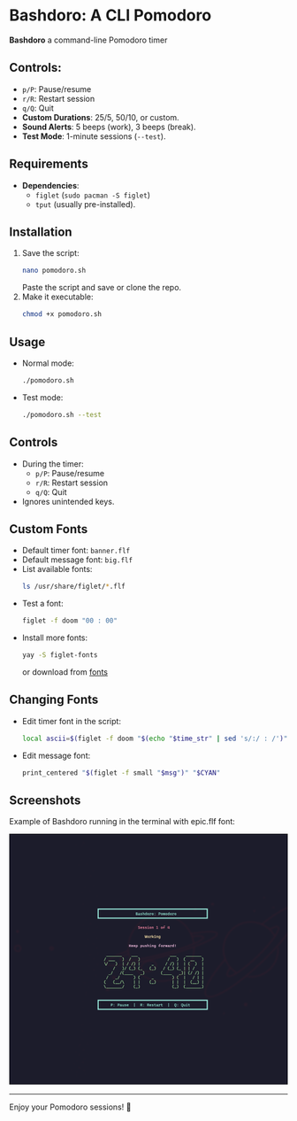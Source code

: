 # Bashdoro: A CLI Pomodoro

**Bashdoro** a command-line Pomodoro timer 

## Controls:
  - `p/P`: Pause/resume
  - `r/R`: Restart session
  - `q/Q`: Quit
- **Custom Durations**: 25/5, 50/10, or custom.
- **Sound Alerts**: 5 beeps (work), 3 beeps (break).
- **Test Mode**: 1-minute sessions (`--test`).

## Requirements

- **Dependencies**:
  - `figlet` (`sudo pacman -S figlet`)
  - `tput` (usually pre-installed).

## Installation

1. Save the script:
   ```bash
   nano pomodoro.sh
   ```
   Paste the script and save or clone the repo.
2. Make it executable:
   ```bash
   chmod +x pomodoro.sh
   ```
   
## Usage

- Normal mode:
  ```bash
  ./pomodoro.sh
  ```
- Test mode:
  ```bash
  ./pomodoro.sh --test
  ```

## Controls

- During the timer:
  - `p/P`: Pause/resume
  - `r/R`: Restart session
  - `q/Q`: Quit
- Ignores unintended keys.

## Custom Fonts

- Default timer font: `banner.flf`
- Default message font: `big.flf`
- List available fonts:
  ```bash
  ls /usr/share/figlet/*.flf
  ```
- Test a font:
  ```bash
  figlet -f doom "00 : 00"
  ```
- Install more fonts:
  ```bash
  yay -S figlet-fonts
  ```
  or download from [fonts](https://github.com/xero/figlet-fonts)

## Changing Fonts

- Edit timer font in the script:
  ```bash
  local ascii=$(figlet -f doom "$(echo "$time_str" | sed 's/:/ : /')")
  ```
- Edit message font:
  ```bash
  print_centered "$(figlet -f small "$msg")" "$CYAN"
  ```

## Screenshots

Example of Bashdoro running in the terminal with epic.flf font:

![Example](image.png)

---

Enjoy your Pomodoro sessions! 🍅
